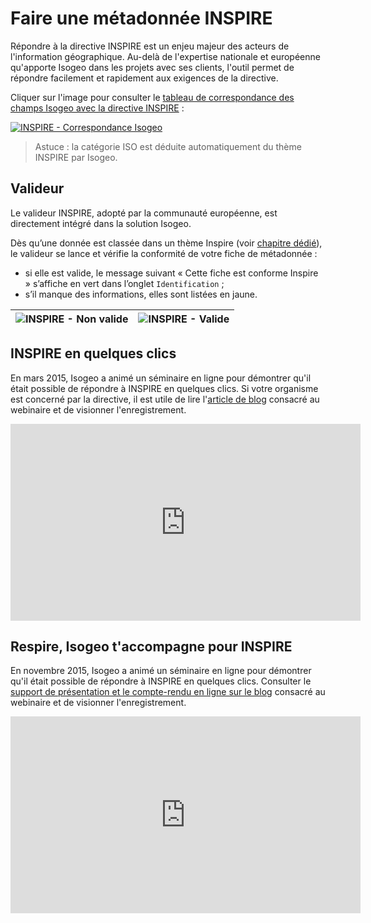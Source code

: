 # Faire une métadonnée INSPIRE

Répondre à la directive INSPIRE est un enjeu majeur des acteurs de l'information géographique. Au-delà de l'expertise nationale et européenne qu'apporte Isogeo dans les projets avec ses clients, l'outil permet de répondre facilement et rapidement aux exigences de la directive.

Cliquer sur l'image pour consulter le [tableau de correspondance des champs Isogeo avec la directive INSPIRE](https://docs.google.com/spreadsheet/ccc?key=0AgqcgCYNe0TfdGI3M1l2WEZaNExxYnpkb29YRzNNY3c&usp=sharing) :

[![INSPIRE - Correspondance Isogeo](/images/annex_Tableau_IsogeoINSPIRE.png "Tableau de correspondance des champs Isogeo avec ceux de la directive INSPIRE")](https://docs.google.com/spreadsheet/ccc?key=0AgqcgCYNe0TfdGI3M1l2WEZaNExxYnpkb29YRzNNY3c&usp=sharing)

> Astuce : la catégorie ISO est déduite automatiquement du thème INSPIRE par Isogeo.

## Valideur

Le valideur INSPIRE, adopté par la communauté européenne, est directement intégré dans la solution Isogeo.

Dès qu’une donnée est classée dans un thème Inspire (voir [chapitre dédié](../../features/documentation/md_classify.html#comment-tiqueter)), le valideur se lance et vérifie la conformité de votre fiche de métadonnée :
* si elle est valide, le message suivant « Cette fiche est conforme Inspire » s’affiche en vert dans l’onglet `Identification` ;
* s’il manque des informations, elles sont listées en jaune.

| ![INSPIRE - Non valide](/images/inv_edit_one_identification_INSPIRE_NotConform.png "Le valideur indique que la métaodnnée n'est pas conforme ") | ![INSPIRE - Valide](/images/inv_edit_one_identification_INSPIRE_conform.png "Le valideur indique que la métadonnée est conforme") |
| :--: | :--: |

## INSPIRE en quelques clics

En mars 2015, Isogeo a animé un séminaire en ligne pour démontrer qu'il était possible de répondre à INSPIRE en quelques clics. Si votre organisme est concerné par la directive, il est utile de lire l'[article de blog](http://blog.isogeo.com/inspire-cartonne-au-webinaire-isogeo) consacré au webinaire et de visionner l'enregistrement.


<iframe width="560" height="315" src="https://www.youtube.com/embed/D6BADFOllkU" frameborder="0" allowfullscreen></iframe>


## Respire, Isogeo t'accompagne pour INSPIRE

En novembre 2015, Isogeo a animé un séminaire en ligne pour démontrer qu'il était possible de répondre à INSPIRE en quelques clics. Consulter le [support de présentation et le compte-rendu en ligne sur le blog](http://blog.isogeo.com/2015/12/02/compte-rendu-du-webinaire-inspire-et-geomayenne-fr/o) consacré au webinaire et de visionner l'enregistrement.

<iframe width="560" height="315" src="https://www.youtube.com/embed/fwZnHORANCY?list=PLouu1QiHcsHSDGdvysTn1KRhr3JQUDol4" frameborder="0" allowfullscreen></iframe>
